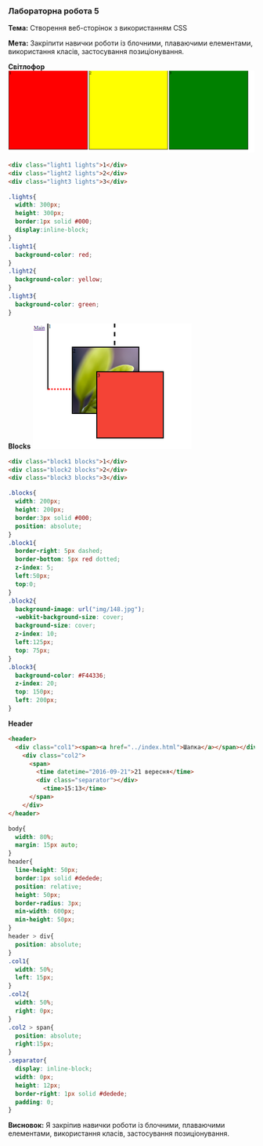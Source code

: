 ### Лабораторна робота 5
**Тема:** Створення веб-сторінок з використанням CSS

**Мета:** Закріпити навички роботи із блочними, плаваючими елементами, використання класів, застосування позиціонування.


**Світлофор**
![task1](img/1.png)

```html
<div class="light1 lights">1</div>
<div class="light2 lights">2</div>
<div class="light3 lights">3</div>
```
```css
.lights{
  width: 300px;
  height: 300px;
  border:1px solid #000;
  display:inline-block;
}
.light1{
  background-color: red;
} 
.light2{
  background-color: yellow;
}
.light3{
  background-color: green;
}
```
**Blocks**
![task1](img/2.png)

```html
<div class="block1 blocks">1</div>
<div class="block2 blocks">2</div>
<div class="block3 blocks">3</div>
```
```css
.blocks{
  width: 200px;
  height: 200px;
  border:3px solid #000;
  position: absolute;
}
.block1{
  border-right: 5px dashed;
  border-bottom: 5px red dotted; 
  z-index: 5;
  left:50px;
  top:0;
}
.block2{
  background-image: url("img/148.jpg");
  -webkit-background-size: cover;
  background-size: cover;
  z-index: 10;
  left:125px;
  top: 75px;
}
.block3{
  background-color: #F44336;
  z-index: 20;
  top: 150px;
  left: 200px;
}
```

**Header**

```html
<header>
  <div class="col1"><span><a href="../index.html">Шапка</a></span></div>
    <div class="col2">
	  <span>
	    <time datetime="2016-09-21">21 вересня</time> 
	    <div class="separator"></div>
		  <time>15:13</time>
	  </span>
	</div>
</header>
```
```css
body{
  width: 80%;
  margin: 15px auto;
}
header{
  line-height: 50px;
  border:1px solid #dedede;
  position: relative;
  height: 50px;
  border-radius: 3px;
  min-width: 600px; 
  min-height: 50px; 
}
header > div{
  position: absolute;
}
.col1{
  width: 50%;
  left: 15px;
}
.col2{
  width: 50%;
  right: 0px;
}
.col2 > span{
  position: absolute;
  right:15px;
}
.separator{
  display: inline-block;
  width: 0px;
  height: 12px;
  border-right: 1px solid #dedede;
  padding: 0;
}
```

**Висновок:** Я закріпив навички роботи із блочними, плаваючими елементами, використання класів, застосування позиціонування.
